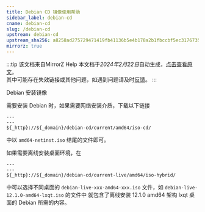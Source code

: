 ```yaml
---
title: Debian CD 镜像使用帮助
sidebar_label: debian-cd
cname: debian-cd
slug: /debian-cd
upstream: debian-cd
upstream_sha256: a8258ad275729471419fb41136b5e4b178a2b1fbccbf5ec317673532d5a5f99e
mirrorz: true
---
```

:::tip 该文档来自MirrorZ Help
本文档于*2024年2月22日*自动生成，[点击查看原文](https://help.mirrors.cernet.edu.cn/debian-cd)。  
其中可能存在失效链接或其他问题，如遇到问题请及时[反馈](https://gitee.com/dzm91_hust/hust-mirrors/issues)。
:::


Debian 安装镜像

需要安装 Debian 时，如果需要网络安装介质，下载以下链接

```plain varcode
---
---
${_http}://${_domain}/debian-cd/current/amd64/iso-cd/
```

中以 ``amd64-netinst.iso`` 结尾的文件即可。

如果需要离线安装桌面环境，在

```plain varcode
---
---
${_http}://${_domain}/debian-cd/current-live/amd64/iso-hybrid/
```

中可以选择不同桌面的 `debian-live-xxx-amd64-xxx.iso` 文件，如 `debian-live-12.1.0-amd64-lxqt.iso` 的文件中
就包含了离线安装 12.1.0 amd64 架构 lxqt 桌面的 Debian 所需的内容。
